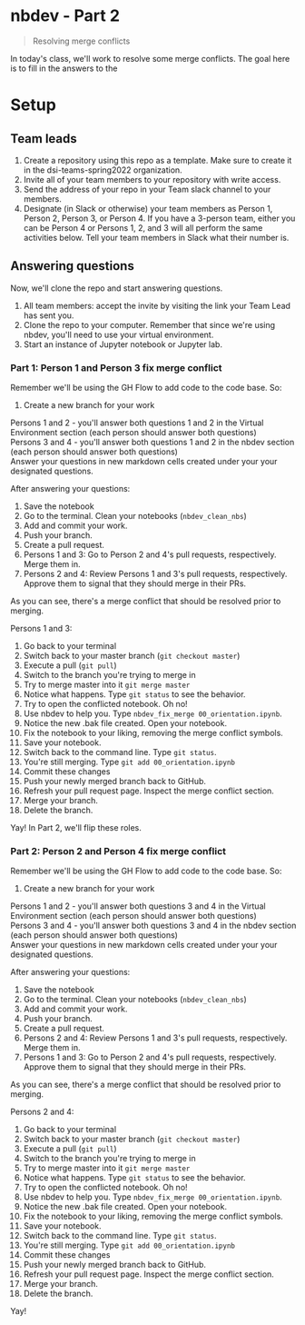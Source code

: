 # nbdev - Part 2
> Resolving merge conflicts

In today's class, we'll work to resolve some merge conflicts. The goal here is to fill in the answers to the 

# Setup
## Team leads
1. Create a repository using this repo as a template. Make sure to create it in the dsi-teams-spring2022 organization.
2. Invite all of your team members to your repository with write access.
3. Send the address of your repo in your Team slack channel to your members.
3. Designate (in Slack or otherwise) your team members as Person 1, Person 2, Person 3, or Person 4. If you have a 3-person team, either you can be Person 4 or Persons 1, 2, and 3 will all perform the same activities below. Tell your team members in Slack what their number is.

## Answering questions
Now, we'll clone the repo and start answering questions.
1. All team members: accept the invite by visiting the link your Team Lead has sent you.
2. Clone the repo to your computer. Remember that since we're using nbdev, you'll need to use your virtual environment.
3. Start an instance of Jupyter notebook or Jupyter lab.

### Part 1: Person 1 and Person 3 fix merge conflict
Remember we'll be using the GH Flow to add code to the code base. So:
1. Create a new branch for your work

Persons 1 and 2 - you'll answer both questions 1 and 2 in the Virtual Environment section (each person should answer both questions)  
Persons 3 and 4 - you'll answer both questions 1 and 2 in the nbdev section (each person should answer both questions)  
Answer your questions in new markdown cells created under your your designated questions.  

After answering your questions:
1. Save the notebook
2. Go to the terminal. Clean your notebooks (`nbdev_clean_nbs`)
3. Add and commit your work.
4. Push your branch.
5. Create a pull request.
6. Persons 1 and 3: Go to Person 2 and 4's pull requests, respectively. Merge them in.
7. Persons 2 and 4: Review Persons 1 and 3's pull requests, respectively. Approve them to signal that they should merge in their PRs.

As you can see, there's a merge conflict that should be resolved prior to merging.

Persons 1 and 3:
1. Go back to your terminal
2. Switch back to your master branch (`git checkout master`)
3. Execute a pull (`git pull`)
4. Switch to the branch you're trying to merge in
5. Try to merge master into it `git merge master`
6. Notice what happens. Type `git status` to see the behavior.
7. Try to open the conflicted notebook. Oh no!
8. Use nbdev to help you. Type `nbdev_fix_merge 00_orientation.ipynb`.
9. Notice the new .bak file created. Open your notebook.
10. Fix the notebook to your liking, removing the merge conflict symbols.
11. Save your notebook.
12. Switch back to the command line. Type `git status`.
13. You're still merging. Type `git add 00_orientation.ipynb`
14. Commit these changes
15. Push your newly merged branch back to GitHub.
16. Refresh your pull request page. Inspect the merge conflict section.
17. Merge your branch.
18. Delete the branch.

Yay! In Part 2, we'll flip these roles.

### Part 2: Person 2 and Person 4 fix merge conflict
Remember we'll be using the GH Flow to add code to the code base. So:
1. Create a new branch for your work

Persons 1 and 2 - you'll answer both questions 3 and 4 in the Virtual Environment section (each person should answer both questions)  
Persons 3 and 4 - you'll answer both questions 3 and 4 in the nbdev section (each person should answer both questions)  
Answer your questions in new markdown cells created under your your designated questions.  

After answering your questions:
1. Save the notebook
2. Go to the terminal. Clean your notebooks (`nbdev_clean_nbs`)
3. Add and commit your work.
4. Push your branch.
5. Create a pull request.
6. Persons 2 and 4: Review Persons 1 and 3's pull requests, respectively. Merge them in.
7. Persons 1 and 3: Go to Person 2 and 4's pull requests, respectively. Approve them to signal that they should merge in their PRs.


As you can see, there's a merge conflict that should be resolved prior to merging.

Persons 2 and 4:
1. Go back to your terminal
2. Switch back to your master branch (`git checkout master`)
3. Execute a pull (`git pull`)
4. Switch to the branch you're trying to merge in
5. Try to merge master into it `git merge master`
6. Notice what happens. Type `git status` to see the behavior.
7. Try to open the conflicted notebook. Oh no!
8. Use nbdev to help you. Type `nbdev_fix_merge 00_orientation.ipynb`.
9. Notice the new .bak file created. Open your notebook.
10. Fix the notebook to your liking, removing the merge conflict symbols.
11. Save your notebook.
12. Switch back to the command line. Type `git status`.
13. You're still merging. Type `git add 00_orientation.ipynb`
14. Commit these changes
15. Push your newly merged branch back to GitHub.
16. Refresh your pull request page. Inspect the merge conflict section.
17. Merge your branch.
18. Delete the branch.

Yay!












